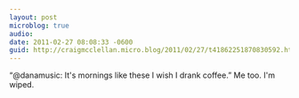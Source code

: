 ```yaml
---
layout: post
microblog: true
audio: 
date: 2011-02-27 08:08:33 -0600
guid: http://craigmcclellan.micro.blog/2011/02/27/t41862251870830592.html
---
```

“@danamusic: It's mornings like these I wish I drank coffee.” Me too. I'm wiped.
